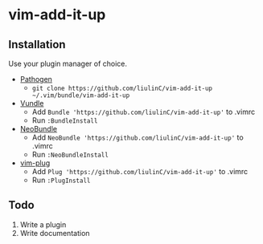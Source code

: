 # vim-add-it-up

## Installation

Use your plugin manager of choice.

- [Pathogen](https://github.com/tpope/vim-pathogen)
  - `git clone https://github.com/liulinC/vim-add-it-up ~/.vim/bundle/vim-add-it-up`
- [Vundle](https://github.com/gmarik/vundle)
  - Add `Bundle 'https://github.com/liulinC/vim-add-it-up'` to .vimrc
  - Run `:BundleInstall`
- [NeoBundle](https://github.com/Shougo/neobundle.vim)
  - Add `NeoBundle 'https://github.com/liulinC/vim-add-it-up'` to .vimrc
  - Run `:NeoBundleInstall`
- [vim-plug](https://github.com/junegunn/vim-plug)
  - Add `Plug 'https://github.com/liulinC/vim-add-it-up'` to .vimrc
  - Run `:PlugInstall`

## Todo

1. Write a plugin
2. Write documentation
